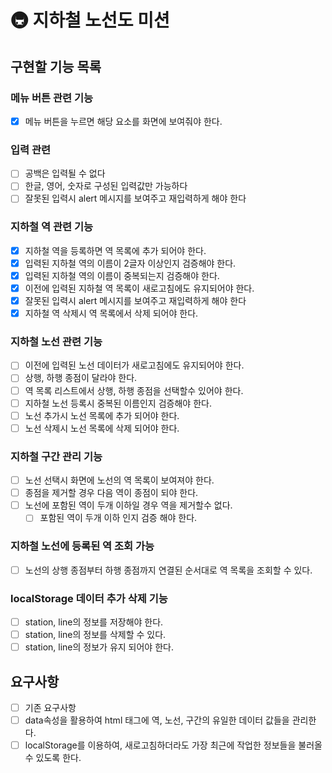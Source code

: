 # 🚇 지하철 노선도 미션

## 구현할 기능 목록

### 메뉴 버튼 관련 기능

- [x] 메뉴 버튼을 누르면 해당 요소를 화면에 보여줘야 한다.

### 입력 관련

- [ ] 공백은 입력될 수 없다
- [ ] 한글, 영어, 숫자로 구성된 입력값만 가능하다
- [ ] 잘못된 입력시 alert 메시지를 보여주고 재입력하게 해야 한다

### 지하철 역 관련 기능

- [x] 지하철 역을 등록하면 역 목록에 추가 되어야 한다.
- [x] 입력된 지하철 역의 이름이 2글자 이상인지 검증해야 한다.
- [x] 입력된 지하철 역의 이름이 중복되는지 검증해야 한다.
- [x] 이전에 입력된 지하철 역 목록이 새로고침에도 유지되어야 한다.
- [x] 잘못된 입력시 alert 메시지를 보여주고 재입력하게 해야 한다
- [x] 지하철 역 삭제시 역 목록에서 삭제 되어야 한다.

### 지하철 노선 관련 기능

- [ ] 이전에 입력된 노선 데이터가 새로고침에도 유지되어야 한다.
- [ ] 상행, 하행 종점이 달라야 한다.
- [ ] 역 목록 리스트에서 상행, 하행 종점을 선택할수 있어야 한다.
- [ ] 지하철 노선 등록시 중복된 이름인지 검증해야 한다.
- [ ] 노선 추가시 노선 목록에 추가 되어야 한다.
- [ ] 노선 삭제시 노선 목록에 삭제 되어야 한다.

### 지하철 구간 관리 기능

- [ ] 노선 선택시 화면에 노선의 역 목록이 보여져야 한다.
- [ ] 종점을 제거할 경우 다음 역이 종점이 되야 한다.
- [ ] 노선에 포함된 역이 두개 이하일 경우 역을 제거할수 없다.
  - [ ] 포함된 역이 두개 이하 인지 검증 해야 한다.

### 지하철 노선에 등록된 역 조회 가능

- [ ] 노선의 상행 종점부터 하행 종점까지 연결된 순서대로 역 목록을 조회할 수 있다.

### localStorage 데이터 추가 삭제 기능

- [ ] station, line의 정보를 저장해야 한다.
- [ ] station, line의 정보를 삭제할 수 있다.
- [ ] station, line의 정보가 유지 되어야 한다.

## 요구사항

- [ ] 기존 요구사항
- [ ] data속성을 활용하여 html 태그에 역, 노선, 구간의 유일한 데이터 값들을 관리한다.
- [ ] localStorage를 이용하여, 새로고침하더라도 가장 최근에 작업한 정보들을 불러올 수 있도록 한다.
